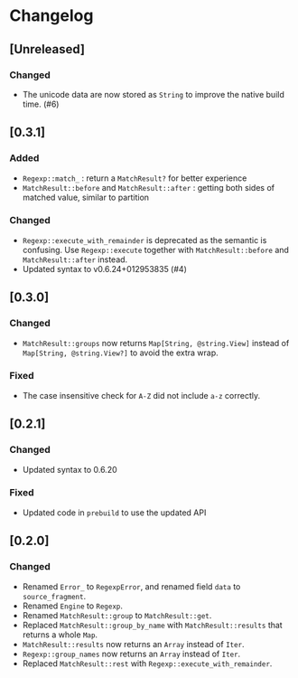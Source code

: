 # Changelog

## [Unreleased]

### Changed

- The unicode data are now stored as `String` to improve the native build time. (#6)

## [0.3.1]

### Added

- `Regexp::match_` : return a `MatchResult?` for better experience
- `MatchResult::before` and `MatchResult::after` : getting both sides of matched
  value, similar to partition

### Changed

- `Regexp::execute_with_remainder` is deprecated as the semantic is confusing.
  Use `Regexp::execute` together with `MatchResult::before` and
  `MatchResult::after` instead.
- Updated syntax to v0.6.24+012953835 (#4)

## [0.3.0]

### Changed

- `MatchResult::groups` now returns `Map[String, @string.View]` instead of
  `Map[String, @string.View?]` to avoid the extra wrap.

### Fixed

- The case insensitive check for `A-Z` did not include `a-z` correctly.

## [0.2.1]

### Changed

- Updated syntax to 0.6.20

### Fixed

- Updated code in `prebuild` to use the updated API

## [0.2.0]

### Changed

- Renamed `Error_` to `RegexpError`, and renamed field `data` to
  `source_fragment`.
- Renamed `Engine` to `Regexp`.
- Renamed `MatchResult::group` to `MatchResult::get`.
- Replaced `MatchResult::group_by_name` with `MatchResult::results` that returns
  a whole `Map`.
- `MatchResult::results` now returns an `Array` instead of `Iter`.
- `Regexp::group_names` now returns an `Array` instead of `Iter`.
- Replaced `MatchResult::rest` with `Regexp::execute_with_remainder`.
